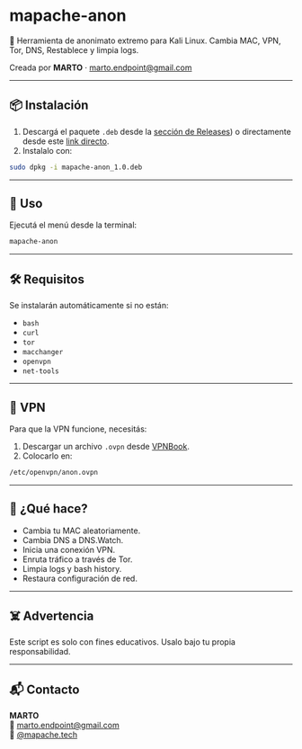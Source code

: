 # mapache-anon
🦝 Herramienta de anonimato extremo para Kali Linux. Cambia MAC, VPN, Tor, DNS, Restablece y limpia logs.
 
Creada por **MARTO** · marto.endpoint@gmail.com

---

## 📦 Instalación

1. Descargá el paquete `.deb` desde la [sección de Releases](https://github.com/Marto-EndPoint/mapache-anon/releases)) o directamente desde este [link directo](https://github.com/Marto-EndPoint/mapache-anon/releases/latest/download/mapache-anon_1.0.deb).
2. Instalalo con:

```bash
sudo dpkg -i mapache-anon_1.0.deb
```

---

## 🚀 Uso

Ejecutá el menú desde la terminal:

```bash
mapache-anon
```

---

## 🛠️ Requisitos

Se instalarán automáticamente si no están:

- `bash`
- `curl`
- `tor`
- `macchanger`
- `openvpn`
- `net-tools`

---

## 🔐 VPN

Para que la VPN funcione, necesitás:

1. Descargar un archivo `.ovpn` desde [VPNBook](https://www.vpnbook.com/).
2. Colocarlo en:

```bash
/etc/openvpn/anon.ovpn
```

---

## 🧼 ¿Qué hace?

- Cambia tu MAC aleatoriamente.
- Cambia DNS a DNS.Watch.
- Inicia una conexión VPN.
- Enruta tráfico a través de Tor.
- Limpia logs y bash history.
- Restaura configuración de red.

---

## ☠️ Advertencia

Este script es solo con fines educativos. Usalo bajo tu propia responsabilidad.

---

## 📬 Contacto

**MARTO**  
📧 marto.endpoint@gmail.com  
🔗 [@mapache.tech](https://instagram.com/mapache.tech)
